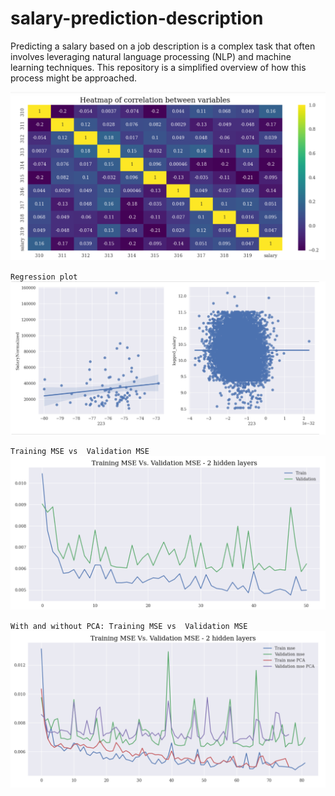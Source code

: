 # salary-prediction-description
Predicting a salary based on a job description is a complex task that often involves leveraging natural language processing (NLP) and machine learning techniques. This repository is a simplified overview of how this process might be approached.

![alt text](https://github.com/alainthierry/salary-prediction-description/blob/main/heatmap.png?raw=true)

`Regression plot`
![alt text](https://github.com/alainthierry/salary-prediction-description/blob/main/reg-plot.png?raw=true)

`Training MSE vs  Validation MSE`
![alt text](https://github.com/alainthierry/salary-prediction-description/blob/main/MSE_train.png?raw=true)

`With and without PCA: Training MSE vs  Validation MSE`
![alt text](https://github.com/alainthierry/salary-prediction-description/blob/main/MSE.png?raw=true)
